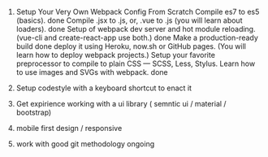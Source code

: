 1. Setup Your Very Own Webpack Config From Scratch
    Compile es7 to es5 (basics). done
    Compile .jsx to .js, or, .vue to .js (you will learn about loaders). done
    Setup of webpack dev server and hot module reloading. (vue-cli and create-react-app use both.) done
    Make a production-ready build done
    deploy it using Heroku, now.sh or GitHub pages. (You will learn how to deploy webpack projects.)
    Setup your favorite preprocessor to compile to plain CSS — SCSS, Less, Stylus.
    Learn how to use images and SVGs with webpack. done

2. Setup codestyle with a keyboard shortcut to enact it


3. Get expirience working with a ui library ( semntic ui / material / bootstrap)

4. mobile first design / responsive

5.  work with good git methodology ongoing